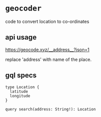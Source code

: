 # `geocoder`

code to convert location to co-ordinates

## api usage

https://geocode.xyz/__address__?json=1

replace 'address' with name of the place.

## gql specs

```
type Location {
  latitude
  longitude
}

query search(address: String!): Location
```
